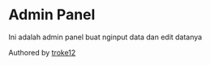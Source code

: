 # Admin Panel
Ini adalah admin panel buat nginput data dan edit datanya

Authored by [troke12](https://github.com/troke12)